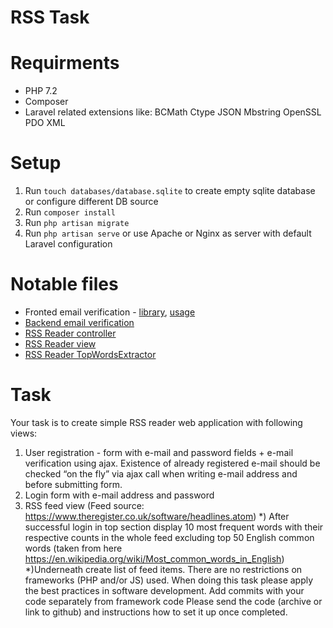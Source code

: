 RSS Task
=====
# Requirments
* PHP 7.2
* Composer
* Laravel related extensions like: BCMath Ctype JSON Mbstring OpenSSL PDO XML

# Setup
1. Run `touch databases/database.sqlite` to create empty sqlite database or configure different DB source
2. Run `composer install`
3. Run `php artisan migrate`
4. Run `php artisan serve` or use Apache or Nginx as server with default Laravel configuration

# Notable files

* Fronted email verification - [library](resources/js/email-verification.js), [usage](resources/js/app.js) 
* [Backend email verification](app/Http/Controllers/VerifyController.php)
* [RSS Reader controller](app/Http/Controllers/HomeController.php)
* [RSS Reader view](resources/views/home.blade.php)
* [RSS Reader TopWordsExtractor](app/Service/TopWordsExtractor.php) 


# Task

Your task is to create simple RSS reader web application with following views:
1) User registration - form with e-mail and password fields + e-mail verification using ajax.
Existence of already registered e-mail should be checked “on the fly” via ajax call when writing e-mail
address and before submitting form.
2) Login form with e-mail address and password
3) RSS feed view (Feed source: https://www.theregister.co.uk/software/headlines.atom)
*) After successful login in top section display 10 most frequent words with their respective counts in
the whole feed excluding top 50 English common words (taken from here
https://en.wikipedia.org/wiki/Most_common_words_in_English)
*)Underneath create list of feed items.
There are no restrictions on frameworks (PHP and/or JS) used.
When doing this task please apply the best practices in software development. Add commits with your
code separately from framework code
Please send the code (archive or link to github) and instructions how to set it up once completed.
